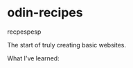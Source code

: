 # odin-recipes
<p>recpespesp<p>
<p>The start of truly creating basic websites.<p>
<p>What I've learned:<p>
